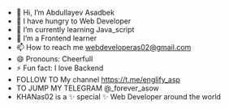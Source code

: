 - 👋 Hi, I’m Abdullayev Asadbek
- 👀 I have hungry to Web Developer
- 🌱 I’m currently learning Java_script
- 💞️ I’m a Frontend learner 
- 📫 How to reach me webdeveloperas02@gmail.com 
- 😄 Pronouns: Cheerfull
- ⚡ Fun fact: I love Backend
- FOLLOW TO My channel https://t.me/englify_asp
- TO JUMP MY TELEGRAM @_forever_asow
- KHANas02 is a ✨ special ✨ Web Developer around the world
<!---
KHANas02/KHANas02 is a ✨ special ✨ repository because its `README.md` (this file) appears on your GitHub profile.
You can click the Preview link to take a look at your changes.
--->


